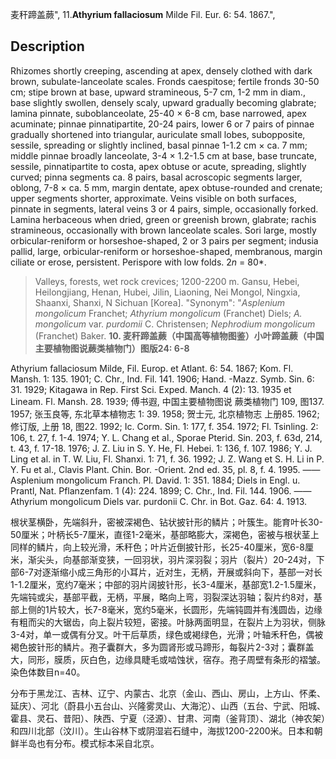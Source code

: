 麦秆蹄盖蕨",
11.**Athyrium fallaciosum** Milde Fil. Eur. 6: 54. 1867.",

## Description
Rhizomes shortly creeping, ascending at apex, densely clothed with dark brown, subulate-lanceolate scales. Fronds caespitose; fertile fronds 30-50 cm; stipe brown at base, upward stramineous, 5-7 cm, 1-2 mm in diam., base slightly swollen, densely scaly, upward gradually becoming glabrate; lamina pinnate, suboblanceolate, 25-40 × 6-8 cm, base narrowed, apex acuminate; pinnae pinnatipartite, 20-24 pairs, lower 6 or 7 pairs of pinnae gradually shortened into triangular, auriculate small lobes, subopposite, sessile, spreading or slightly inclined, basal pinnae 1-1.2 cm × ca. 7 mm; middle pinnae broadly lanceolate, 3-4 × 1.2-1.5 cm at base, base truncate, sessile, pinnatipartite to costa, apex obtuse or acute, spreading, slightly curved; pinna segments ca. 8 pairs, basal acroscopic segments larger, oblong, 7-8 × ca. 5 mm, margin dentate, apex obtuse-rounded and crenate; upper segments shorter, approximate. Veins visible on both surfaces, pinnate in segments, lateral veins 3 or 4 pairs, simple, occasionally forked. Lamina herbaceous when dried, green or greenish brown, glabrate; rachis stramineous, occasionally with brown lanceolate scales. Sori large, mostly orbicular-reniform or horseshoe-shaped, 2 or 3 pairs per segment; indusia pallid, large, orbicular-reniform or horseshoe-shaped, membranous, margin ciliate or erose, persistent. Perispore with low folds. 2*n* = 80*.

> Valleys, forests, wet rock crevices; 1200-2200 m. Gansu, Hebei, Heilongjiang, Henan, Hubei, Jilin, Liaoning, Nei Mongol, Ningxia, Shaanxi, Shanxi, N Sichuan [Korea].
  "Synonym": "*Asplenium mongolicum* Franchet; *Athyrium mongolicum* (Franchet) Diels; *A. mongolicum* var. *purdomii* C. Christensen; *Nephrodium mongolicum* (Franchet) Baker.
**10. 麦秆蹄盖蕨（中国高等植物图鉴）小叶蹄盖蕨（中国主要植物图说蕨类植物门）图版24: 6-8**

Athyrium fallaciosum Milde, Fil. Europ. et Atlant. 6: 54. 1867; Kom. Fl. Mansh. 1: 135. 1901; C. Chr., Ind. Fil. 141. 1906; Hand. -Mazz. Symb. Sin. 6: 31. 1929; Kitagawa in Rep. First Sci. Exped. Manch. 4 (2): 13. 1935 et Lineam. Fl. Mansh. 28. 1939; 傅书遐, 中国主要植物图说 蕨类植物门 109, 图137. 1957; 张玉良等, 东北草本植物志 1: 39. 1958; 贺士元, 北京植物志 上册85. 1962; 修订版, 上册 18, 图22. 1992; Ic. Corm. Sin. 1: 177, f. 354. 1972; Fl. Tsinling. 2: 106, t. 27, f. 1-4. 1974; Y. L. Chang et al., Sporae Pterid. Sin. 203, f. 63d, 214, t. 43, f. 17-18. 1976; J. Z. Liu in S. Y. He, Fl. Hebei. 1: 136, f. 107. 1986; Y. J. Ling et al. in T. W. Liu, Fl. Shanxi. 1: 71, f. 36. 1992; J. Z. Wang et S. H. Li in P. Y. Fu et al., Clavis Plant. Chin. Bor. -Orient. 2nd ed. 35, pl. 8, f. 4. 1995. ——Asplenium mongolicum Franch. Pl. David. 1: 351. 1884; Diels in Engl. u. Prantl, Nat. Pflanzenfam. 1 (4): 224. 1899; C. Chr., Ind. Fil. 144. 1906. ——Athyrium mongolicum Diels var. purdonii C. Chr. in Bot. Gaz. 64: 4. 1913.

根状茎横卧，先端斜升，密被深褐色、钻状披针形的鳞片；叶簇生。能育叶长30-50厘米；叶柄长5-7厘米，直径1-2毫米，基部略膨大，深褐色，密被与根状茎上同样的鳞片，向上较光滑，禾秆色；叶片近倒披针形，长25-40厘米，宽6-8厘米，渐尖头，向基部渐变狭，一回羽状，羽片深羽裂；羽片（裂片）20-24对，下部6-7对逐渐缩小成三角形的小耳片，近对生，无柄，开展或斜向下，基部一对长1-1.2厘米，宽约7毫米；中部的羽片阔披针形，长3-4厘米，基部宽1.2-1.5厘米，先端钝或尖，基部平截，无柄，平展，略向上弯，羽裂深达羽轴；裂片约8对，基部上侧的1片较大，长7-8毫米，宽约5毫米，长圆形，先端钝圆并有浅圆齿，边缘有粗而尖的大锯齿，向上裂片较短，密接。叶脉两面明显，在裂片上为羽状，侧脉3-4对，单一或偶有分叉。叶干后草质，绿色或褐绿色，光滑；叶轴禾秆色，偶被褐色披针形的鳞片。孢子囊群大，多为圆肾形或马蹄形，每裂片2-3对；囊群盖大，同形，膜质，灰白色，边缘具睫毛或啮蚀状，宿存。孢子周壁有条形的褶皱。染色体数目n=40。

分布于黑龙江、吉林、辽宁、内蒙古、北京（金山、西山、房山，上方山、怀柔、延庆）、河北（蔚县小五台山、兴隆雾灵山、大海沱）、山西（五台、宁武、阳城、霍县、灵石、昔阳）、陕西、宁夏（泾源）、甘肃、河南（釜背顶）、湖北（神农架）和四川北部（汶川）。生山谷林下或阴湿岩石缝中，海拔1200-2200米。日本和朝鲜半岛也有分布。模式标本采自北京。
